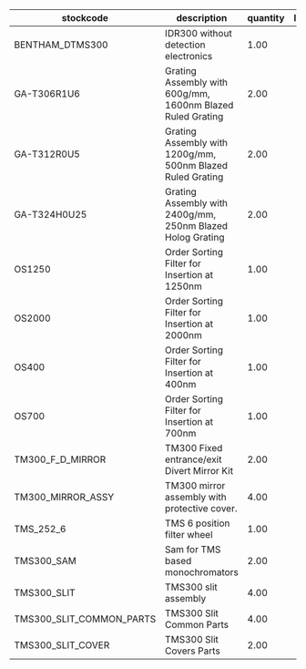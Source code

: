 |stockcode|description|quantity|location|
|---------|-----------|--------|--------|
|BENTHAM_DTMS300|IDR300 without detection electronics|1.00||
|GA-T306R1U6|Grating Assembly with 600g/mm, 1600nm Blazed Ruled Grating|2.00||
|GA-T312R0U5|Grating Assembly with 1200g/mm, 500nm Blazed Ruled Grating|2.00||
|GA-T324H0U25|Grating Assembly with 2400g/mm, 250nm Blazed Holog Grating|2.00||
|OS1250|Order Sorting Filter for Insertion at 1250nm|1.00||
|OS2000|Order Sorting Filter for Insertion at 2000nm|1.00||
|OS400|Order Sorting Filter for Insertion at 400nm|1.00||
|OS700|Order Sorting Filter for Insertion at 700nm|1.00||
|TM300_F_D_MIRROR|TM300 Fixed entrance/exit Divert Mirror Kit|2.00||
|TM300_MIRROR_ASSY|TM300 mirror assembly with protective cover.|4.00||
|TMS_252_6|TMS 6 position filter wheel|1.00||
|TMS300_SAM|Sam for TMS  based monochromators|2.00||
|TMS300_SLIT|TMS300 slit assembly|4.00||
|TMS300_SLIT_COMMON_PARTS|TMS300 Slit Common Parts|4.00||
|TMS300_SLIT_COVER|TMS300 Slit Covers Parts|2.00||
